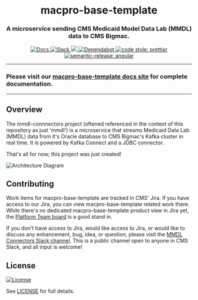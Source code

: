 <h1 align="center" style="border-bottom: none;">macpro-base-template</h1>
<h3 align="center">A microservice sending CMS Medicaid Model Data Lab (MMDL) data to CMS Bigmac.</h3>
<p align="center">
  <a href="https://enterprise-cmcs.github.io/macpro-base-template/">
    <img alt="Docs" src="https://img.shields.io/badge/Docs-Pages-blue.svg">
  </a>
  <a href="https://cmsgov.slack.com/archives/C04D6HXJ3GA">
    <img alt="Slack" src="https://img.shields.io/badge/Slack-mmdl--connectors-purple.svg">
  </a>
  <a href="https://codeclimate.com/repos/63122231cf202c2a4a00ffe9/maintainability">
    <img src="https://api.codeclimate.com/v1/badges/719b68a07022e9833caf/maintainability" />
  </a>
  <a href="https://dependabot.com/">
    <img alt="Dependabot" src="https://badgen.net/badge/Dependabot/enabled/green?icon=dependabot">
  </a>
  <a href="https://github.com/prettier/prettier">
    <img alt="code style: prettier" src="https://img.shields.io/badge/code_style-prettier-ff69b4.svg?style=flat-square">
  </a>
  <a href="https://github.com/semantic-release/semantic-release">
    <img alt="semantic-release: angular" src="https://img.shields.io/badge/semantic--release-angular-e10079?logo=semantic-release">
  </a>
</p>

---

### Please visit our [macpro-base-template docs site](https://enterprise-cmcs.github.io/macpro-base-template/) for complete documentation.

---

## Overview

The mmdl-connnectors project (oftened referenced in the context of this repository as just 'mmdl') is a microservice that streams Medicaid Data Lab (MMDL) data from it's Oracle database to CMS Bigmac's Kafka cluster in real time. It is powered by Kafka Connect and a JDBC connector.

That's all for now; this project was just created!

![Architecture Diagram](docs/assets/architecture.svg)

## Contributing

Work items for macpro-base-template are tracked in CMS' Jira. If you have access to our Jira, you can view macpro-base-template related work there. While there's no dedicated macpro-base-template product view in Jira yet, the [Platform Team board](https://qmacbis.atlassian.net/jira/software/c/projects/OY2/boards/216/backlog?selectedIssue=OY2-17657&epics=visible&issueLimit=100) is a good stand in.

If you don't have access to Jira, would like access to Jira, or would like to discuss any enhancement, bug, idea, or question, please visit the [MMDL Connectors Slack channel](https://cmsgov.slack.com/archives/C0403M0D007). This is a public channel open to anyone in CMS Slack, and all input is welcome!

## License

[![License](https://img.shields.io/badge/License-CC0--1.0--Universal-blue.svg)](https://creativecommons.org/publicdomain/zero/1.0/legalcode)

See [LICENSE](LICENSE) for full details.
